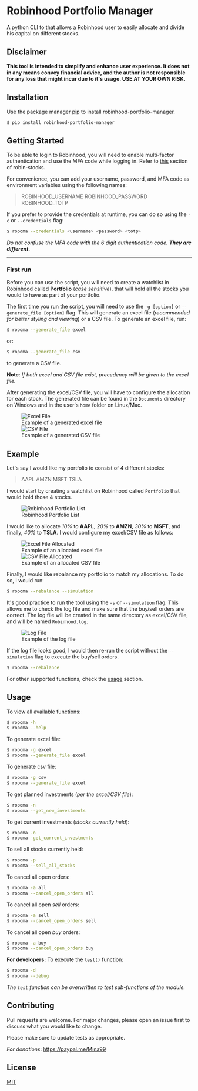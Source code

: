 # Robinhood Portfolio Manager

A python CLI  to that allows a Robinhood user to easily allocate and divide his capital on different stocks.

## Disclaimer
**This tool is intended to simplify and enhance user experience. It does not in any means convey financial advice, and the author is not responsible for any loss that might incur due to it's usage. USE AT YOUR OWN RISK.**

## Installation

Use the package manager [pip](https://pip.pypa.io/en/stable/) to install robinhood-portfolio-manager.

```bash
$ pip install robinhood-portfolio-manager
```
## Getting Started
To be able to login to Robinhood, you will need to enable multi-factor authentication and use the MFA code while logging in. Refer to [this](http://www.robin-stocks.com/en/latest/quickstart.html#with-mfa-entered-programmatically-from-time-based-one-time-password-totp) section of robin-stocks.

For convenience, you can add your username, password, and MFA code as environment variables using the following names:
>ROBINHOOD_USERNAME
>ROBINHOOD_PASSWORD
>ROBINHOOD_TOTP

If you prefer to provide the credentials at runtime, you can do so using the `-c` or `--credentials` flag:
```bash
$ ropoma --credentials <username> <password> <totp>
```
*Do not confuse the MFA code with the 6 digit authentication code. __They are different.__*

---
### First run
Before you can use the script, you will need to create a watchlist in Robinhood called **Portfolio** (*case sensitive*), that will hold all the stocks you would to have as part of your portfolio.

The first time you run the script, you will need to use the `-g [option]` or `--generate_file [option]` flag. This will generate an excel file (*recommended for better styling and viewing*) or a CSV file. To generate an excel file, run:
```bash
$ ropoma --generate_file excel
```
or:
```bash
$ ropoma --generate_file csv
```
to generate a CSV file.

**Note**: *If both excel and CSV file exist, precedency will be given to the excel file.*

After generating the excel/CSV file, you will have to configure the allocation for each stock. The generated file can be found in the `Documents` directory on Windows and in the user's `home` folder on Linux/Mac.

<figure>
<img
src="https://raw.githubusercontent.com/MinaMessiha109/robinhood_portfolio_manager/main/screenshots/excel_file.png"
  alt="Excel File">
  <figcaption>Example of a generated excel file</figcaption>
  <img
src="https://raw.githubusercontent.com/MinaMessiha109/robinhood_portfolio_manager/main/screenshots/csv_file.png"
  alt="CSV File">
  <figcaption>Example of a generated CSV file</figcaption>
</figure>


## Example
Let's say I would like my portfolio to consist of 4 different stocks:
> AAPL
> AMZN
> MSFT
> TSLA

I would start by creating a watchlist on Robinhood called `Portfolio` that would hold those 4 stocks.

<figure>
<img
src="https://raw.githubusercontent.com/MinaMessiha109/robinhood_portfolio_manager/main/screenshots/portfolio_list.png"
  alt="Robinhood Portfolio List">
  <figcaption>Robinhood Portfolio List</figcaption>
</figure>

I would like to allocate *10%* to **AAPL**, *20%* to **AMZN**, *30%* to **MSFT**, and finally, *40%* to **TSLA**. I would configure my excel/CSV file as follows:

<figure>
<img
src="https://raw.githubusercontent.com/MinaMessiha109/robinhood_portfolio_manager/main/screenshots/excel_allocated.png"
  alt="Excel File Allocated">
  <figcaption>Example of an allocated excel file</figcaption>
  <img
src="https://raw.githubusercontent.com/MinaMessiha109/robinhood_portfolio_manager/main/screenshots/csv_allocated.png"
  alt="CSV File Allocated">
  <figcaption>Example of an allocated CSV file</figcaption>
</figure>

Finally, I would like rebalance my portfolio to match my allocations. To do so, I would run:
```bash
$ ropoma --rebalance --simulation
```
It's good practice to run the tool using the `-s` or `--simulation` flag. This allows me to check the log file and make sure that the buy/sell orders are correct. The log file will be created in the same directory as excel/CSV file, and will be named `Robinhood.log`. 

<figure>
<img
src="https://raw.githubusercontent.com/MinaMessiha109/robinhood_portfolio_manager/main/screenshots/log_file.png"
  alt="Log File">
  <figcaption>Example of the log file</figcaption>
</figure>

If the log file looks good, I would then re-run the script without the `--simulation` flag to execute the buy/sell orders.
```bash
$ ropoma --rebalance
```
For other supported functions, check the [usage](#usage) section.

## Usage

To view all available functions:
```bash
$ ropoma -h
$ ropoma --help
```
To generate excel file:
```bash
$ ropoma -g excel
$ ropoma --generate_file excel
```
To generate csv file:
```bash
$ ropoma -g csv
$ ropoma --generate_file excel
```
To get planned investments (*per the excel/CSV file*):
```bash
$ ropoma -n
$ ropoma --get_new_investments
```
To get current investments (*stocks currently held*):
```bash
$ ropoma -o
$ ropoma -get_current_investments
```
To sell all stocks currently held:
```bash
$ ropoma -p
$ ropoma --sell_all_stocks
```
To cancel all open orders:
```bash
$ ropoma -a all
$ ropoma --cancel_open_orders all
```
To cancel all open *sell* orders:
```bash
$ ropoma -a sell
$ ropoma --cancel_open_orders sell
```
To cancel all open *buy* orders:
```bash
$ ropoma -a buy
$ ropoma --cancel_open_orders buy
```
**For developers:**
To execute the `test()` function:
```bash
$ ropoma -d
$ ropoma --debug
```
*The `test` function can be overwritten to test sub-functions of the module.*

## Contributing
Pull requests are welcome. For major changes, please open an issue first to discuss what you would like to change.

Please make sure to update tests as appropriate.

*For donations*: https://paypal.me/Mina99

## License
[MIT](https://choosealicense.com/licenses/mit/)
